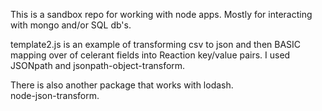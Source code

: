 This is a sandbox repo for working with node apps.  Mostly for interacting with mongo and/or SQL db's.

template2.js is an example of transforming csv to json and then BASIC mapping over of celerant fields into Reaction key/value pairs.
I used JSONpath and jsonpath-object-transform.

There is also another package that works with lodash.  
node-json-transform.
